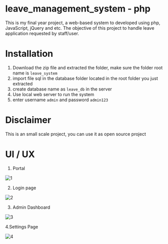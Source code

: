 # leave_management_system - php
This is my final year project, a web-based system to developed using php, JavaScript, jQuery and etc. The objective of this project to handle leave application requested by staff/user.

# Installation
1. Download the zip file and extracted the folder, make sure the folder root name is `leave_system`
2. import file sql in the database folder located in the root folder you just extracted
3. create database name as `leave_db` in the server
4. Use local web server to run the system
5. enter username `admin` and password `admin123`

# Disclaimer
This is an small scale project, you can use it as open source project

# UI / UX

1. Portal

![1](https://user-images.githubusercontent.com/106381212/192792816-b0605997-932d-4edc-9ac5-76c23ad5edd0.png)

2. Login page

![2](https://user-images.githubusercontent.com/106381212/192793224-b404c4dc-3202-4ea6-82b2-7aaa1cdb8751.png)

3. Admin Dashboard

![3](https://user-images.githubusercontent.com/106381212/192793482-58c28a2f-ddb3-4728-9fc2-055f3307c031.png)

4.Settings Page

![4](https://user-images.githubusercontent.com/106381212/192793694-659063be-dbc0-4d9f-8522-d2bd614f1ced.png)

